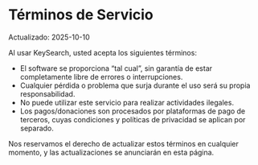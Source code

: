 # Términos de Servicio
Actualizado: 2025-10-10

Al usar KeySearch, usted acepta los siguientes términos:

- El software se proporciona “tal cual”, sin garantía de estar completamente libre de errores o interrupciones.  
- Cualquier pérdida o problema que surja durante el uso será su propia responsabilidad.  
- No puede utilizar este servicio para realizar actividades ilegales.  
- Los pagos/donaciones son procesados por plataformas de pago de terceros, cuyas condiciones y políticas de privacidad se aplican por separado.  

Nos reservamos el derecho de actualizar estos términos en cualquier momento, y las actualizaciones se anunciarán en esta página.